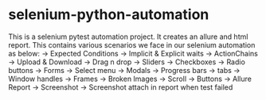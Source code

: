 # selenium-python-automation
This is a selenium pytest automation project. It creates an allure and html report.
This contains various scenarios we face in our selenium automation as below:
-> Expected Conditions
-> Implicit & Explicit waits
-> ActionChains
-> Upload & Download
-> Drag n drop
-> Sliders
-> Checkboxes
-> Radio buttons
-> Forms
-> Select menu
-> Modals
-> Progress bars
-> tabs
-> Window handles
-> Frames
-> Broken Images
-> Scroll
-> Buttons
-> Allure Report
-> Screenshot
-> Screenshot attach in report when test failed
